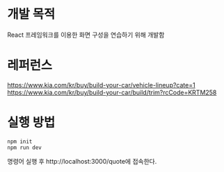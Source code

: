 # 개발 목적
React 프레임워크를 이용한 화면 구성을 연습하기 위해 개발함

# 레퍼런스
https://www.kia.com/kr/buy/build-your-car/vehicle-lineup?cate=1
https://www.kia.com/kr/buy/build-your-car/build/trim?rcCode=KRTM258

# 실행 방법
```
npm init
npm run dev
```
명령어 실행 후 http://localhost:3000/quote에 접속한다.